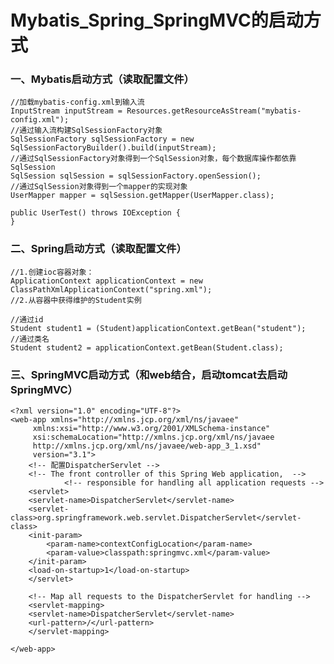 # Mybatis_Spring_SpringMVC的启动方式

### 一、Mybatis启动方式（读取配置文件）

    //加载mybatis-config.xml到输入流
    InputStream inputStream = Resources.getResourceAsStream("mybatis-config.xml");
    //通过输入流构建SqlSessionFactory对象
    SqlSessionFactory sqlSessionFactory = new SqlSessionFactoryBuilder().build(inputStream);
    //通过SqlSessionFactory对象得到一个SqlSession对象，每个数据库操作都依靠SqlSession
    SqlSession sqlSession = sqlSessionFactory.openSession();
    //通过SqlSession对象得到一个mapper的实现对象
    UserMapper mapper = sqlSession.getMapper(UserMapper.class);
    
    public UserTest() throws IOException {
    }


### 二、Spring启动方式（读取配置文件）

    //1.创建ioc容器对象：
    ApplicationContext applicationContext = new ClassPathXmlApplicationContext("spring.xml");
    //2.从容器中获得维护的Student实例
		
    //通过id
    Student student1 = (Student)applicationContext.getBean("student");
    //通过类名
    Student student2 = applicationContext.getBean(Student.class);

### 三、SpringMVC启动方式（和web结合，启动tomcat去启动SpringMVC）

	<?xml version="1.0" encoding="UTF-8"?>
	<web-app xmlns="http://xmlns.jcp.org/xml/ns/javaee"
		 xmlns:xsi="http://www.w3.org/2001/XMLSchema-instance"
		 xsi:schemaLocation="http://xmlns.jcp.org/xml/ns/javaee 
		 http://xmlns.jcp.org/xml/ns/javaee/web-app_3_1.xsd"
		 version="3.1">
	    <!-- 配置DispatcherServlet -->
	    <!-- The front controller of this Spring Web application,  -->
	    		<!-- responsible for handling all application requests -->
	    <servlet>
		<servlet-name>DispatcherServlet</servlet-name>
		<servlet-class>org.springframework.web.servlet.DispatcherServlet</servlet-class>
		<init-param>
		    <param-name>contextConfigLocation</param-name>
		    <param-value>classpath:springmvc.xml</param-value>
		</init-param>
		<load-on-startup>1</load-on-startup>
	    </servlet>

	    <!-- Map all requests to the DispatcherServlet for handling -->
	    <servlet-mapping>
		<servlet-name>DispatcherServlet</servlet-name>
		<url-pattern>/</url-pattern>
	    </servlet-mapping>

	</web-app>
